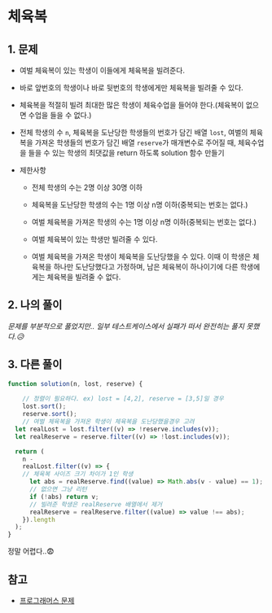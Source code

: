 # 체육복

## 1. 문제

- 여벌 체육복이 있는 학생이 이들에게 체육복을 빌려준다.

- 바로 앞번호의 학생이나 바로 뒷번호의 학생에게만 체육복을 빌려줄 수 있다.
- 체육복을 적절히 빌려 최대한 많은 학생이 체육수업을 들어야 한다.(체육복이 없으면 수업을 들을 수 없다.)
- 전체 학생의 수 ```n```, 체육복을 도난당한 학생들의 번호가 담긴 배열 ```lost```, 여벌의 체육복을 가져온 학생들의 번호가 담긴 배열 ```reserve```가 매개변수로 주어질 때, 체육수업을 들을 수 있는 학생의 최댓값을 return 하도록 solution 함수 만들기
- 제한사항
    - 전체 학생의 수는 2명 이상 30명 이하
    
    - 체육복을 도난당한 학생의 수는 1명 이상 n명 이하(중복되는 번호는 없다.)
    - 여벌 체육복을 가져온 학생의 수는 1명 이상 n명 이하(중복되는 번호는 없다.)
    - 여벌 체육복이 있는 학생만 빌려줄 수 있다.
    - 여벌 체육복을 가져온 학생이 체육복을 도난당했을 수 있다. 이때 이 학생은 체육복을 하나만 도난당했다고 가정하며, 남은 체육복이 하나이기에 다른 학생에게는 체육복을 빌려줄 수 없다.

## 2. 나의 풀이

*문제를 부분적으로 풀었지만.. 일부 테스트케이스에서 실패가 떠서 완전히는 풀지 못했다.😥*

## 3. 다른 풀이

```javascript
function solution(n, lost, reserve) {
  
    // 정렬이 필요하다. ex) lost = [4,2], reserve = [3,5]일 경우
    lost.sort();
    reserve.sort();
    // 여벌 체육복을 가져온 학생이 체육복을 도난당했을경우 고려
  let realLost = lost.filter((v) => !reserve.includes(v));
  let realReserve = reserve.filter((v) => !lost.includes(v));

  return (
    n -
    realLost.filter((v) => {
    // 체육복 사이즈 크기 차이가 1인 학생
      let abs = realReserve.find((value) => Math.abs(v - value) == 1);
      // 없으면 그냥 리턴
      if (!abs) return v;
      // 빌려준 학생은 realReserve 배열에서 제거
      realReserve = realReserve.filter((value) => value !== abs);
    }).length
  );
}
```

정말 어렵다..😨

## 참고
- [프로그래머스 문제](https://school.programmers.co.kr/learn/courses/30/lessons/42862#)
